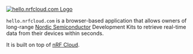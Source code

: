 [![hello.nrfcloud.com Logo](https://github.com/hello-nrfcloud/.github/assets/188915/7b507da2-9acd-4600-bb0f-fd51ee5d733b)](https://hello.nrfcloud.com/)

`hello.nrfcloud.com` is a browser-based application that allows owners of long-range [Nordic Semiconductor](https://www.nordicsemi.com/) Development Kits to retrieve real-time data from their devices within seconds.

It is built on top of [nRF Cloud](https://www.nordicsemi.com/Products/Cloud-services).
